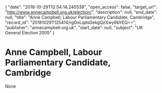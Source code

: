 {
  "date": "2018-10-29T12:54:14.240539", 
  "open_access": false, 
  "target_url": "http://www.annecampbell.org.uk/election/", 
  "description": null, 
  "end_date": null, 
  "title": "Anne Campbell, Labour Parliamentary Candidate, Cambridge", 
  "record_id": "20181029T125414/rgOxLqdsGekgQzXwy6bYEQ==", 
  "publisher": "annecampbell.org.uk", 
  "start_date": null, 
  "subject": "UK General Election 2005"
}

# Anne Campbell, Labour Parliamentary Candidate, Cambridge

None